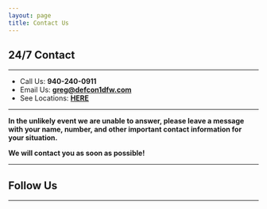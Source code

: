 ```yaml
---
layout: page
title: Contact Us
---
```


## 24/7 Contact
---
- Call Us: <strong>940-240-0911</strong>
- Email Us: <strong><a href="mailto:greg@defcon1dfw.com">greg@defcon1dfw.com</a></strong>
- See Locations: <strong><a href="{{ site.urlPrefix }}validation/locations">HERE</a><strong>

---

In the unlikely event we are unable to answer, please leave a message with your name, number, and other important contact information for your situation.

We will contact you as soon as possible!

---

## Follow Us

<a href="https://facebook.com/{{ site.facebookUser }}"><span class="bi-facebook m-2" style="font-size: 4rem;"></span></a>
<a href="https://twitter.com/{{ site.xUser }}"><span class="bi-twitter-x m-2" style="font-size: 4rem;"></span></a>
<!-- <a href="https://instagram.com/{{ site.instagramUser }}"><span class="bi-instagram m-2" style="font-size: 4rem;"></span></a>
<a href="https://www.linkedin.com/company/{{ site.linkedinUser }}"><span class="bi-linkedin m-2" style="font-size: 4rem;"></span></a> -->

---
